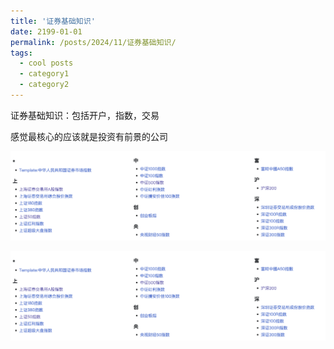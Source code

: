 ```yaml
---
title: '证券基础知识'
date: 2199-01-01
permalink: /posts/2024/11/证券基础知识/
tags:
  - cool posts
  - category1
  - category2
---
```


证券基础知识：包括开户，指数，交易


感觉最核心的应该就是投资有前景的公司

![示例图片2](/images/blog/example_securities.png)

![示例图片1](example_securities.png)